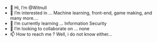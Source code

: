 - 👋 Hi, I’m @Witnull
- 👀 I’m interested in ... Machine learning, front-end, game making, and many more....
- 🌱 I’m currently learning ... Information Security
- 💞️ I’m looking to collaborate on ... none
- 📫 How to reach me ? Well, i do not know either...

<!---
Witnull/Witnull is a ✨ special ✨ repository because its `README.md` (this file) appears on your GitHub profile.
You can click the Preview link to take a look at your changes.
# F149{Y0U_H4v3_F0unD_M3_:)
--->
